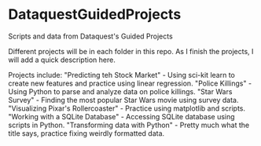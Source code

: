 # DataquestGuidedProjects
Scripts and data from Dataquest's Guided Projects

Different projects will be in each folder in this repo.  As I finish the projects, I will add a quick description here.

Projects include:
"Predicting teh Stock Market" - Using sci-kit learn to create new features and practice using linear regression.
"Police Killings" - Using Python to parse and analyze data on police killings.
"Star Wars Survey" - Finding the most popular Star Wars movie using survey data.
"Visualizing Pixar's Rollercoaster" - Practice using matplotlib and scripts.
"Working with a SQLite Database" - Accessing SQLite database using scripts in Python.
"Transforming data with Python" - Pretty much what the title says, practice fixing weirdly formatted data.

